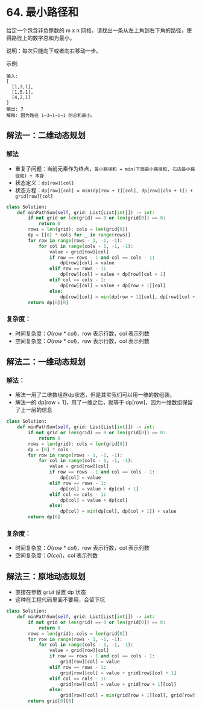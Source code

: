 # 64. 最小路径和
给定一个包含非负整数的 m x n 网格，请找出一条从左上角到右下角的路径，使得路径上的数字总和为最小。

说明：每次只能向下或者向右移动一步。

示例:
```
输入:
[
  [1,3,1],
  [1,5,1],
  [4,2,1]
]
输出: 7
解释: 因为路径 1→3→1→1→1 的总和最小。
```

## 解法一：二维动态规划
### 解法
- 重复子问题：当前元素作为终点，`最小路径和 = min(下面最小路径和, 右边最小路径和) + 本身`
- 状态定义：`dp[row][col]`
- 状态方程：`dp[row][col] = min(dp[row + 1][col], dp[row][clo + 1]) + grid[row][col]`

```python
class Solution:
    def minPathSum(self, grid: List[List[int]]) -> int:
        if not grid or len(grid) == 0 or len(grid[0]) == 0:
            return 0
        rows = len(grid); cols = len(grid[0])
        dp = [[0] * cols for _ in range(rows)]
        for row in range(rows - 1, -1, -1):
            for col in range(cols - 1, -1, -1):
                value = grid[row][col]
                if row == rows - 1 and col == cols - 1:
                    dp[row][col] = value
                elif row == rows - 1:
                    dp[row][col] = value + dp[row][col + 1]
                elif col == cols - 1:
                    dp[row][col] = value + dp[row + 1][col]
                else:
                    dp[row][col] = min(dp[row + 1][col], dp[row][col + 1]) + value
        return dp[0][0]
```
### 复杂度：
- 时间复杂度：$O(row * col)$，row 表示行数，col 表示列数
- 空间复杂度：$O(row * col)$，row 表示行数，col 表示列数

## 解法二：一维动态规划
### 解法：
- 解法一用了二维数组存dp状态，但是其实我们可以用一维的数组装。
- 解法一的 dp[row + 1]，用了一维之后，就等于 dp[row]，因为一维数组保留了上一层的信息

```python
class Solution:
    def minPathSum(self, grid: List[List[int]]) -> int:
        if not grid or len(grid) == 0 or len(grid[0]) == 0:
            return 0
        rows = len(grid); cols = len(grid[0])
        dp = [0] * cols
        for row in range(rows - 1, -1, -1):
            for col in range(cols - 1, -1, -1):
                value = grid[row][col]
                if row == rows - 1 and col == cols - 1:
                    dp[col] = value
                elif row == rows - 1:
                    dp[col] = value + dp[col + 1]
                elif col == cols - 1:
                    dp[col] = value + dp[col]
                else:
                    dp[col] = min(dp[col], dp[col + 1]) + value
        return dp[0]
```

### 复杂度：
- 时间复杂度：$O(row * col)$，row 表示行数，col 表示列数
- 空间复杂度：$O(col)$，col 表示列数

## 解法三：原地动态规划
- 直接在参数 `grid` 设置 dp 状态
- 这种在工程代码里面不要用，会留下坑

```python
class Solution:
    def minPathSum(self, grid: List[List[int]]) -> int:
        if not grid or len(grid) == 0 or len(grid[0]) == 0:
            return 0
        rows = len(grid); cols = len(grid[0])
        for row in range(rows - 1, -1, -1):
            for col in range(cols - 1, -1, -1):
                value = grid[row][col]
                if row == rows - 1 and col == cols - 1:
                    grid[row][col] = value
                elif row == rows - 1:
                    grid[row][col] = value + grid[row][col + 1]
                elif col == cols - 1:
                    grid[row][col] = value + grid[row + 1][col]
                else:
                    grid[row][col] = min(grid[row + 1][col], grid[row][col + 1]) + value
        return grid[0][0]
```
